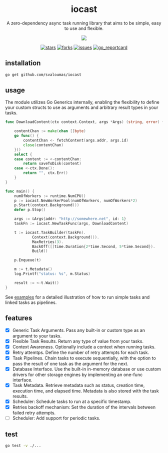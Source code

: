 <div align="center">
<h1>iocast</h1>
<p>A zero-dependency async task running library that aims to be simple, easy to use and flexible.</p>
</div>

<div align="center">
<img src="./logo/iocast.png">
</div>

<div align="center">

[![stars](https://img.shields.io/github/stars/svaloumas/iocast?style=social)](https://github.com/svaloumas/iocast/stargazers)
[![forks](https://img.shields.io/github/forks/svaloumas/iocast?style=social)](https://github.com/svaloumas/iocast/network/members)
[![issues](https://img.shields.io/github/issues/svaloumas/iocast?style=social&logo=github)](https://github.com/svaloumas/iocast/issues?q=is%3Aissue+is%3Aopen+)
[![go_reportcard](https://img.shields.io/badge/go%20report-A+-brightgreen.svg?style=social&logo=github)](https://goreportcard.com/report/github.com/svaloumas/iocast)
</div>

## installation

```bash
go get github.com/svaloumas/iocast
```

## usage

The module utilizes Go Generics internally, enabling the flexibility to define your custom structs to use as arguments and arbitrary result types in your tasks.

```go
func DownloadContent(ctx context.Context, args *Args) (string, error) {

	contentChan := make(chan []byte)
	go func() {
		contentChan <- fetchContent(args.addr, args.id)
		close(contentChan)
	}()
	select {
	case content := <-contentChan:
		return saveToDisk(content)
	case <-ctx.Done():
		return "", ctx.Err()
	}
}

func main() {
	numOfWorkers := runtime.NumCPU()
	p := iocast.NewWorkerPool(numOfWorkers, numOfWorkers*2)
	p.Start(context.Background())
	defer p.Stop()

	args := &Args{addr: "http://somewhere.net", id: 1}
	taskFn := iocast.NewTaskFunc(args, DownloadContent)

	t := iocast.TaskBuilder(taskFn).
			Context(context.Background()).
			MaxRetries(3).
			BackOff([]time.Duration{2*time.Second, 5*time.Second}).
			Build()

	p.Enqueue(t)

	m := t.Metadata()
	log.Printf("status: %s", m.Status)

	result := <-t.Wait()
}
```

See [examples](_example/) for a detailed illustration of how to run simple tasks and linked tasks as pipelines.

## features

- [x] Generic Task Arguments. Pass any built-in or custom type as an argument to your tasks.
- [x] Flexible Task Results. Return any type of value from your tasks.
- [x] Context Awareness. Optionally include a context when running tasks.
- [x] Retry attemtps. Define the number of retry attempts for each task.
- [x] Task Pipelines. Chain tasks to execute sequentially, with the option to pass the result of one task as the argument for the next.
- [x] Database Interface. Use the built-in in-memory database or use custom drivers for other storage engines by implementing an one-func interface.
- [x] Task Metadata. Retrieve metadata such as status, creation time, execution time, and elapsed time. Metadata is also stored with the task results.
- [x] Scheduler: Schedule tasks to run at a specific timestamp.
- [x] Retries backoff mechanism: Set the duration of the intervals between failed retry attempts.
- [ ] Scheduler: Add support for periodic tasks.

## test

```bash
go test -v ./...
```
